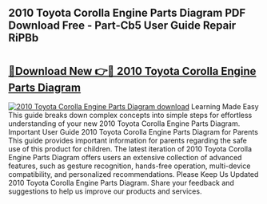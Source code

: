 ## 2010 Toyota Corolla Engine Parts Diagram PDF Download Free - Part-Cb5 User Guide Repair RiPBb

# <h2><a href="http://dfm8knk.blite.top/?on=2010+Toyota+Corolla+Engine+Parts+Diagram">🔗Download New 👉🔴 2010 Toyota Corolla Engine Parts Diagram</a></h2>

[![2010 Toyota Corolla Engine Parts Diagram download](https://i.imgur.com/lujVjoI.png)](http://dfm8knk.blite.top/?on=2010+Toyota+Corolla+Engine+Parts+Diagram)
Learning Made Easy This guide breaks down complex concepts into simple steps for effortless understanding of your new 2010 Toyota Corolla Engine Parts Diagram. Important User Guide 2010 Toyota Corolla Engine Parts Diagram for Parents This guide provides important information for parents regarding the safe use of this product for children. The latest iteration of 2010 Toyota Corolla Engine Parts Diagram offers users an extensive collection of advanced features, such as gesture recognition, hands-free operation, multi-device compatibility, and personalized recommendations. Please Keep Us Updated 2010 Toyota Corolla Engine Parts Diagram. Share your feedback and suggestions to help us improve our products and services.
